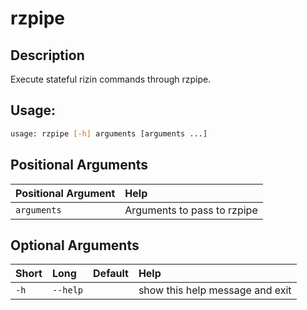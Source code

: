 



# rzpipe

## Description


Execute stateful rizin commands through rzpipe.
## Usage:


```bash
usage: rzpipe [-h] arguments [arguments ...]

```
## Positional Arguments

|Positional Argument|Help|
| :--- | :--- |
|`arguments`|Arguments to pass to rzpipe|

## Optional Arguments

|Short|Long|Default|Help|
| :--- | :--- | :--- | :--- |
|`-h`|`--help`||show this help message and exit|
